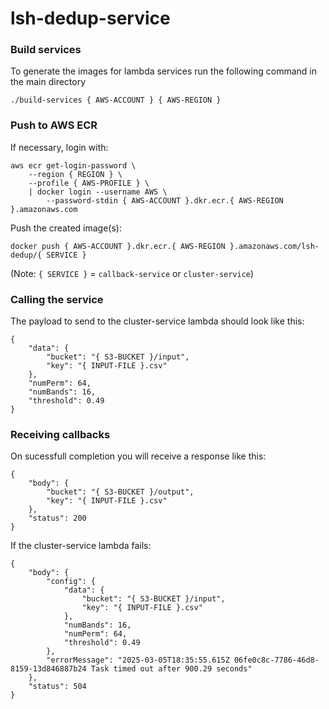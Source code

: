 # lsh-dedup-service

### Build services
To generate the images for lambda services run the following command in the main directory
```
./build-services { AWS-ACCOUNT } { AWS-REGION }
```

### Push to AWS ECR
If necessary, login with:
```
aws ecr get-login-password \
    --region { REGION } \
    --profile { AWS-PROFILE } \
    | docker login --username AWS \
        --password-stdin { AWS-ACCOUNT }.dkr.ecr.{ AWS-REGION }.amazonaws.com
```

Push the created image(s):
```
docker push { AWS-ACCOUNT }.dkr.ecr.{ AWS-REGION }.amazonaws.com/lsh-dedup/{ SERVICE }
```
(Note: `{ SERVICE }` = `callback-service` or `cluster-service`)

### Calling the service
The payload to send to the cluster-service lambda should look like this:
```
{
    "data": {
        "bucket": "{ S3-BUCKET }/input",
        "key": "{ INPUT-FILE }.csv"
    },
    "numPerm": 64,
    "numBands": 16,
    "threshold": 0.49
}
```

### Receiving callbacks
On sucessfull completion you will receive a response like this:
```
{
    "body": {
        "bucket": "{ S3-BUCKET }/output",
        "key": "{ INPUT-FILE }.csv"
    },
    "status": 200
}
```

If the cluster-service lambda fails:
```
{
    "body": {
        "config": {
            "data": {
                "bucket": "{ S3-BUCKET }/input",
                "key": "{ INPUT-FILE }.csv"
            },
            "numBands": 16,
            "numPerm": 64,
            "threshold": 0.49
        },
        "errorMessage": "2025-03-05T18:35:55.615Z 06fe0c8c-7786-46d8-8159-13d846887b24 Task timed out after 900.29 seconds"
    },  
    "status": 504
}
```